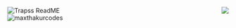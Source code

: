 <a></a>

<img align="left" alt="Trapss ReadME" src="https://github-readme-stats.codestackr.vercel.app/api?username=Trapss&count_private=true&show_icons=true&hide_border=true&theme=radical"/>
<img align="right" src="https://github-readme-stats.vercel.app/api/top-langs/?username=Trapss&show_icons=true&hide_border=true&theme=radical&count_private=true"/>
<br>

<img src="https://komarev.com/ghpvc/?username=Trapss&style=flat-square" alt="maxthakurcodes" />


